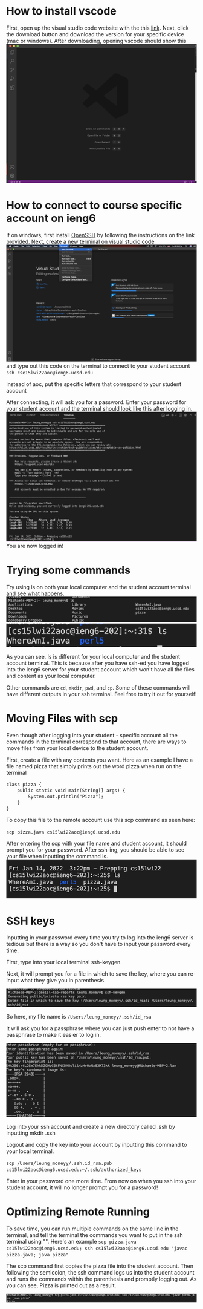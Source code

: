 # How to install vscode

First, open up the visual studio code website with the this [link](https://code.visualstudio.com/).
Next, click the download button and download the version for your specific device (mac or windows).
After downloading, opening vscode should show this ![image](vscode.png)

# How to connect to course specific account on ieng6

If on windows, first install [OpenSSH](https://docs.microsoft.com/en-us/windows-server/administration/openssh/openssh_install_firstuse) by following the instructions on the link provided. Next, create a new terminal on visual studio code ![image](Newterminal.png) and type out this code on the terminal to connect to your student account `ssh cse15lwi22aoc@ieng6.ucsd.edu`

instead of aoc, put the specific letters that correspond to your student account

After connecting, it will ask you for a password. Enter your password for your student account and the terminal should look like this after logging in. ![image](loggingintossh.png) 
You are now logged in!

# Trying some commands

Try using ls on both your local computer and the student account terminal and see what happens. ![image](ls.png) ![image](lsonssh.png)

As you can see, ls is different for your local computer and the student account terminal. This is because after you have ssh-ed you have logged into the ieng6 server for your student account which won't have all the files and content as your local computer. 

Other commands are `cd`, `mkdir`, `pwd`, and `cp`. Some of these commands will have different outputs in your ssh terminal. Feel free to try it out for yourself!

# Moving Files with scp

Even though after logging into your student - specific account all the commands in the terminal correspond to that account, there are ways to move files from your local device to the student account.

First, create a file with any contents you want. Here as an example I have a file named pizza that simply prints out the word pizza when run on the terminal
```
class pizza {
    public static void main(String[] args) {
        System.out.println("Pizza");
    }
}
```

 To copy this file to the remote account use this scp command as seen here: 

`scp pizza.java cs15lwi22aoc@ieng6.ucsd.edu`

After entering the scp with your file name and student account, it should prompt you for your password. After ssh-ing, you should be able to see your file when inputting the command ls. ![image](pizzals.png)

# SSH keys

Inputting in your password every time you try to log into the ieng6 server is tedious but there is a way so you don't have to input your password every time. 

First, type into your local terminal ssh-keygen. 

Next, it will prompt you for a file in which to save the key, where you can re-input what they give you in parenthesis. 

![image](sshkeygen.png)

So here, my file name is `/Users/leung_moneyy/.ssh/id_rsa`

It will ask you for a passphrase where you can just push enter to not have a passphrase to make it easier to log in. 

![image](key.png)

Log into your ssh account and create a new directory called .ssh by inputting mkdir .ssh

Logout and copy the key into your account by inputting this command to your local terminal. 

`scp /Users/leung_moneyy/.ssh.id_rsa.pub cs15lwi22aoc@ieng6.ucsd.edu:~/.ssh/authorized_keys`

Enter in your password one more time. From now on when you ssh into your student account, it will no longer prompt you for a password!

# Optimizing Remote Running

To save time, you can run multiple commands on the same line in the terminal, and tell the terminal the commands you want to put in the ssh terminal using "".
Here's an example
`scp pizza.java cs15lwi22aoc@ieng6.ucsd.edu; ssh cs15lwi22aoc@ieng6.ucsd.edu "javac pizza.java; java pizza"`


The scp command first copies the  pizza file into the student account. Then following the semicolon, the ssh command logs us into the student account and runs the commands within the parenthesis and promptly logging out. As you can see, Pizza is printed out as a result. 

![image](optimizing.png)


